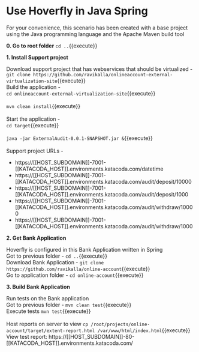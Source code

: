 # Use Hoverfly in Java Spring

For your convenience, this scenario has been created with a base project using the Java programming language and the Apache Maven build tool

**0. Go to root folder**
``cd ..``{{execute}}

**1. Install Support project**

Download support project that has webservices that should be virtualized -
<br/>
``git clone https://github.com/ravikalla/onlineaccount-external-virtualization-site``{{execute}}
<br/>
Build the application -
<br/>
``cd onlineaccount-external-virtualization-site``{{execute}}
<br/><br/>
``mvn clean install``{{execute}}
<br/><br/>
Start the application -
<br/>
``cd target``{{execute}}
<br/><br/>
``java -jar ExternalAudit-0.0.1-SNAPSHOT.jar &``{{execute}}
<br/><br/>
Support project URLs -
 * https://[[HOST_SUBDOMAIN]]-7001-[[KATACODA_HOST]].environments.katacoda.com/datetime
 * https://[[HOST_SUBDOMAIN]]-7001-[[KATACODA_HOST]].environments.katacoda.com/audit/deposit/10000
 * https://[[HOST_SUBDOMAIN]]-7001-[[KATACODA_HOST]].environments.katacoda.com/audit/deposit/1000
 * https://[[HOST_SUBDOMAIN]]-7001-[[KATACODA_HOST]].environments.katacoda.com/audit/withdraw/10000
 * https://[[HOST_SUBDOMAIN]]-7001-[[KATACODA_HOST]].environments.katacoda.com/audit/withdraw/1000

**2. Get Bank Application**

Hoverfly is configured in this Bank Application written in Spring
<br/>
Got to previous folder - ``cd ..``{{execute}}
<br/>
Download Bank Application - ``git clone https://github.com/ravikalla/online-account``{{execute}}
<br/>
Go to application folder - ``cd online-account``{{execute}}

**3. Build Bank Application**

Run tests on the Bank application
<br/>
Got to previous folder - ``mvn clean test``{{execute}}
<br/>
Execute tests
``mvn test``{{execute}}
<br/><br/>
Host reports on server to view
``cp /root/projects/online-account/target/extent-report.html /var/www/html/index.html``{{execute}}
<br/>
View test report: https://[[HOST_SUBDOMAIN]]-80-[[KATACODA_HOST]].environments.katacoda.com/

